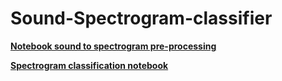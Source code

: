 # Sound-Spectrogram-classifier

[**Notebook sound to spectrogram pre-processing**](https://nbviewer.jupyter.org/github/shadab4150/Sound-Spectrogram-classifier/blob/master/sound_to_image_pre_processing.ipynb)

[**Spectrogram classification notebook**](https://nbviewer.jupyter.org/github/shadab4150/Sound-Spectrogram-classifier/blob/master/environmental_sound_classification.ipynb) 
